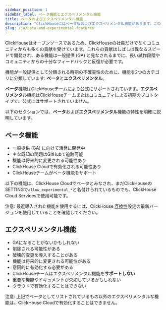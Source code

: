 ```yaml
---
sidebar_position: 1
sidebar_label: ベータ機能とエクスペリメンタル機能
title: ベータおよびエクスペリメンタル機能
description: "ClickHouseにはベータ版およびエクスペリメンタル機能があります。このドキュメントページではその定義を説明します。"
slug: /ja/beta-and-experimental-features
---
```


ClickHouseはオープンソースであるため、ClickHouseの社員だけでなくコミュニティからも多くの貢献を受けています。これらの貢献はしばしば異なるスピードで開発され、ある機能は一般提供 (GA) と見なされるまでに、長い試作段階やコミュニティからの十分なフィードバックと反復が必要です。

機能が一般提供として分類される時期の不確実性のために、機能を2つのカテゴリに分類しています: **ベータ**と**エクスペリメンタル**。

**ベータ**機能はClickHouseチームにより公式にサポートされています。**エクスペリメンタル**機能はClickHouseチームまたはコミュニティによる初期のプロトタイプで、公式にはサポートされていません。

以下のセクションでは、**ベータ**および**エクスペリメンタル**機能の特性を明確に説明しています。

## ベータ機能

- 一般提供 (GA) に向けて活発に開発中
- 主な既知の問題はGitHubで追跡可能
- 機能は将来的に変更される可能性あり
- ClickHouse Cloudで有効化される可能性あり
- ClickHouseチームがベータ機能をサポート

以下の機能は、ClickHouse Cloudでベータとみなされ、まだClickHouseのSETTINGで```allow_experimental_*```と名付けられているものでも、ClickHouse Cloud Servicesで使用可能です。

注意: 最近導入された機能を使用するには、ClickHouse [互換性](https://clickhouse.com/docs/ja/operations/settings/settings#compatibility)設定の最新バージョンを使用していることを確認してください。

## エクスペリメンタル機能

- GAになることがないかもしれない
- 削除される可能性がある
- 破壊的変更を導入することがある
- 機能は将来的に変更される可能性がある
- 意図的に有効化する必要がある
- ClickHouseチームはエクスペリメンタル機能を**サポートしない**
- 重要な機能やドキュメントが欠如しているかもしれない
- クラウドで有効化することはできない

注意: 上記でベータとしてリストされているもの以外のエクスペリメンタルな機能は、ClickHouse Cloudで有効化することはできません。
